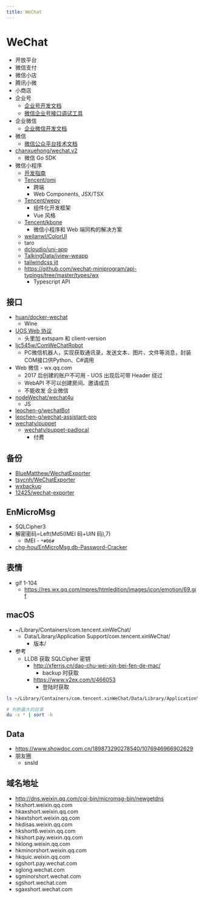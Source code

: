 ```yaml
---
title: WeChat
---
```


# WeChat

- 开放平台
- 微信支付
- 微信小店
- 腾讯小微
- 小商店
- 企业号
  - [企业号开发文档](http://qydev.weixin.qq.com/wiki/index.php?title=首页)
  - [微信企业号接口调试工具](http://qydev.weixin.qq.com/debug)
- 企业微信
  - [企业微信开发文档](https://work.weixin.qq.com/api/doc)
- 微信
  - [微信公众平台技术文档](https://mp.weixin.qq.com/wiki)
- [chanxuehong/wechat.v2](https://github.com/chanxuehong/wechat.v2)
  - 微信 Go SDK
- 微信小程序
  - [开发指南](https://developers.weixin.qq.com/miniprogram/dev/framework/)
  - [Tencent/omi](https://github.com/Tencent/omi)
    - 跨端
    -  Web Components, JSX/TSX
  - [Tencent/wepy](https://github.com/Tencent/wepy)
    - 组件化开发框架
    - Vue 风格
  - [Tencent/kbone](https://github.com/Tencent/kbone)
    - 微信小程序和 Web 端同构的解决方案
  - [weilanwl/ColorUI](https://github.com/weilanwl/ColorUI)
  - taro
  - [dcloudio/uni-app](https://github.com/dcloudio/uni-app)
  - [TalkingData/iview-weapp](https://github.com/TalkingData/iview-weapp)
  - [tailwindcss jit](https://developers.weixin.qq.com/community/develop/article/doc/00028ea8ab84d86c968d58d5b5bc13)
  - https://github.com/wechat-miniprogram/api-typings/tree/master/types/wx
    - Typescript API

## 接口

- [huan/docker-wechat](https://github.com/huan/docker-wechat)
  - Wine
- [UOS Web 协议](https://wechaty.js.org/2021/04/13/wechaty-uos-web/)
  - 头里加 extspam 和 client-version
- [ljc545w/ComWeChatRobot](https://github.com/ljc545w/ComWeChatRobot)
  - PC微信机器人，实现获取通讯录，发送文本、图片、文件等消息，封装COM接口供Python、C#调用
- Web 微信 - wx.qq.com
  - 2017 后创建的账户不可用 - UOS 出现后可带 Header 绕过
  - WebAPI 不可以创建房间、邀请成员
  - 不能收发 企业微信
- [nodeWechat/wechat4u](https://github.com/nodeWechat/wechat4u)
  - JS
- [leochen-g/wechatBot](https://github.com/leochen-g/wechatBot)
- [leochen-g/wechat-assistant-pro](https://github.com/leochen-g/wechat-assistant-pro)
- [wechaty/puppet](https://github.com/wechaty/puppet)
  - [wechaty/puppet-padlocal](https://github.com/wechaty/puppet-padlocal)
    - 付费

## 备份

- [BlueMatthew/WechatExporter](https://github.com/BlueMatthew/WechatExporter)
- [tsycnh/WeChatExporter](https://github.com/tsycnh/WeChatExporter)
- [wxbackup](http://wxbackup.imxfd.com/)
- [12425/wechat-exporter](https://github.com/12425/wechat-exporter)

## EnMicroMsg

- SQLCipher3
- 解密密码=Left(Md5(IMEI 码+UIN 码),7)
  - IMEI - `*#06#`
- [chg-hou/EnMicroMsg.db-Password-Cracker](https://github.com/chg-hou/EnMicroMsg.db-Password-Cracker)

## 表情

- gif 1-104
  - https://res.wx.qq.com/mpres/htmledition/images/icon/emotion/69.gif

## macOS

- ~/Library/Containers/com.tencent.xinWeChat/
  - Data/Library/Application Support/com.tencent.xinWeChat/
    - 版本/
- 参考
  - LLDB 获取 SQLCipher 密钥
    - http://xferris.cn/dao-chu-wei-xin-bei-fen-de-mac/
      - backup 时获取
    - https://www.v2ex.com/t/466053
      - 登陆时获取

```bash
ls ~/Library/Containers/com.tencent.xinWeChat/Data/Library/Application\ Support/com.tencent.xinWeChat/*/*/Message/*.db

# 判断最大的目录
du -s * | sort -h
```

## Data

- https://www.showdoc.com.cn/189873290278540/1076946966902629
- 朋友圈
  - snsId

## 域名地址

- http://dns.weixin.qq.com/cgi-bin/micromsg-bin/newgetdns
- hkshort.weixin.qq.com
- hkaxshort.weixin.qq.com
- hkextshort.weixin.qq.com
- hkdisas.weixin.qq.com
- hkshort6.weixin.qq.com
- hkshort.pay.weixin.qq.com
- hklong.weixin.qq.com
- hkminorshort.weixin.qq.com
- hkquic.weixin.qq.com
- sgshort.pay.wechat.com
- sglong.wechat.com
- sgminorshort.wechat.com
- sgshort.wechat.com
- sgaxshort.wechat.com
